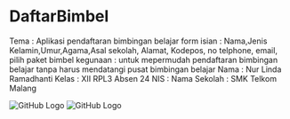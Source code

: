 # DaftarBimbel
Tema : Aplikasi pendaftaran bimbingan belajar
form isian : Nama,Jenis Kelamin,Umur,Agama,Asal sekolah, Alamat, Kodepos, no telphone, email, pilih paket bimbel
kegunaan :  untuk mepermudah pendaftaran bimbingan belajar tanpa harus mendatangi pusat bimbingan belajar
Nama : Nur Linda Ramadhanti
Kelas : XII RPL3
Absen 24
NIS : 
Nama Sekolah : SMK Telkom Malang

![GitHub Logo](D:\Androidproject\Screenshot_1474129882.png)
![GitHub Logo](D:\Androidproject\Screenshot_1474129882.png)


